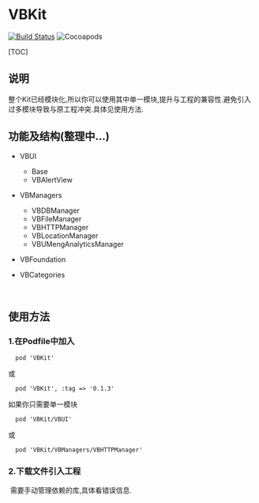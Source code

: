 # VBKit

[![Build Status][image-1]][1] ![Cocoapods][image-2]

[1]:	https://travis-ci.org/VisionBao/VBKit

[image-1]:	https://travis-ci.org/VisionBao/VBKit.svg?branch=master
[image-2]:	https://img.shields.io/badge/cocoapods-v0.1.3-blue.svg

[TOC]

## 说明

​	整个Kit已经模块化,所以你可以使用其中单一模块,提升与工程的兼容性.避免引入过多模块导致与原工程冲突.具体见使用方法.

## 功能及结构(整理中...)

- VBUI
  - Base		
  - VBAlertView
- VBManagers
  - VBDBManager
  - VBFileManager
  - VBHTTPManager
  - VBLocationManager
  - VBUMengAnalyticsManager
- VBFoundation

   

- VBCategories

   ​


## 使用方法

### 1.在Podfile中加入 
```
  pod 'VBKit'
```
或
```
  pod 'VBKit', :tag => '0.1.3'
```

如果你只需要单一模块

```
  pod 'VBKit/VBUI'
```

或

```
  pod 'VBKit/VBManagers/VBHTTPManager'
```

### 2.下载文件引入工程

​	需要手动管理依赖的库,具体看错误信息.
